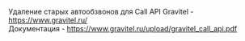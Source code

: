Удаление старых автообзвонов для Call API Gravitel - https://www.gravitel.ru/
<br>
Документация - https://www.gravitel.ru/upload/gravitel_call_api.pdf
